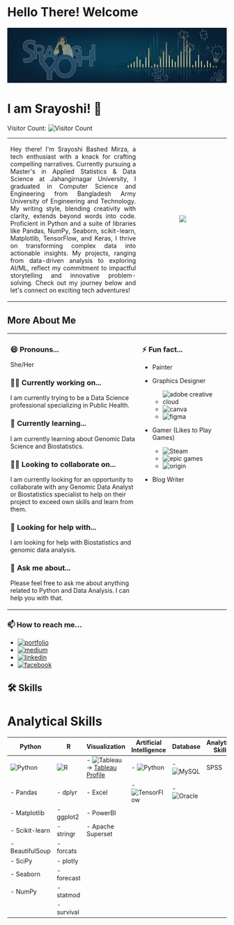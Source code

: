 
# Hello There! Welcome

![Cover](1697389551039.jpg)

# I am Srayoshi! 👋  
Visitor Count: ![Visitor Count](https://profile-counter.glitch.me/{Srayoshi-Mirza}/count.svg)

  <table>
            <tr>
                <td width="60%" style="vertical-align: super;"> 
                 <p align="justify">
Hey there! I'm Srayoshi Bashed Mirza, a tech enthusiast with a knack for crafting compelling narratives. Currently pursuing a Master's in Applied Statistics & Data Science at Jahangirnagar University, I graduated in Computer Science and Engineering from Bangladesh Army University of Engineering and Technology. My writing style, blending creativity with clarity, extends beyond words into code. Proficient in Python and a suite of libraries like Pandas, NumPy, Seaborn, scikit-learn, Matplotlib, TensorFlow, and Keras, I thrive on transforming complex data into actionable insights. My projects, ranging from data-driven analysis to exploring AI/ML, reflect my commitment to impactful storytelling and innovative problem-solving. Check out my journey below and let's connect on exciting tech adventures!
                </p>
                </td> 
                <td> 
                   <div align="center">
                      <a href="https://github.com/Srayoshi-Mirza">
                           <img height="180em" src="https://github-readme-stats.vercel.app/api/top-langs/?username=Srayoshi-Mirza&layout=compact&langs_count=10&theme=radical&count_private=true&exclude_repo=frintter,kingburger"/>
                     </a>
                </td> 
            </tr>
  </table>

    
## More About Me

<table>
  <tr>
    <td width="60%" style="vertical-align: super;">
      
### 😄 Pronouns...
She/Her

### 👩‍💻 Currently working on...
I am currently trying to be a Data Science professional specializing in Public Health.

### 🧠 Currently learning...
I am currently learning about Genomic Data Science and Biostatistics.

### 👯‍♀️ Looking to collaborate on...
I am currently looking for an opportunity to collaborate with any Genomic Data Analyst or Biostatistics specialist to help on their project to exceed own skills and learn from them.

### 🤔 Looking for help with...
I am looking for help with Biostatistics and genomic data analysis.

### 💬 Ask me about...
Please feel free to ask me about anything related to Python and Data Analysis. I can help you with that.
    </td>
    <td width="40%" style="vertical-align: super;">
    
### ⚡️ Fun fact...
- Painter
- Graphics Designer  
  - ![adobe creative cloud](https://img.shields.io/badge/Adobe%20Creative%20Cloud-DA1F26?style=for-the-badge&logo=Adobe%20Creative%20Cloud&logoColor=white)  
  - ![canva](https://img.shields.io/badge/Canva-%2300C4CC.svg?&style=for-the-badge&logo=Canva&logoColor=white)  
  - ![figma](https://img.shields.io/badge/Figma-F24E1E?style=for-the-badge&logo=figma&logoColor=white)  
- Gamer (Likes to Play Games)  
  - ![Steam](https://img.shields.io/badge/Steam-000000?style=for-the-badge&logo=steam&logoColor=white)  
  - ![epic games](https://img.shields.io/badge/Epic%20Games-313131?style=for-the-badge&logo=Epic%20Games&logoColor=white)  
  - ![origin](https://img.shields.io/badge/Origin-148EFF?style=for-the-badge&logo=origin&logoColor=white)  
- Blog Writer

    </td>
  </tr>
</table>

### 📫 How to reach me...
- [![portfolio](https://img.shields.io/badge/my_portfolio-000?style=for-the-badge&logo=ko-fi&logoColor=white)](https://srayoshi-mirza.github.io)
- [![medium](https://img.shields.io/badge/Medium-12100E?style=for-the-badge&logo=medium&logoColor=white)](https://medium.com/@srayoshimirza)
- [![linkedin](https://img.shields.io/badge/linkedin-0A66C2?style=for-the-badge&logo=linkedin&logoColor=white)](https://www.linkedin.com/in/srayoshi-mirza/)
- [![facebook](https://img.shields.io/badge/Facebook-1877F2?style=for-the-badge&logo=facebook&logoColor=white)](https://www.facebook.com/srayoshim/)

## 🛠 Skills

# Analytical Skills

| Python                                | R                                       | Visualization                                       | Artificial Intelligence                            | Database                                        | Analytical Skills |
|---------------------------------------|-----------------------------------------|----------------------------------------------------|----------------------------------------------------|------------------------------------------------|-------------------------------------------------|
| ![Python](https://img.shields.io/badge/Python-3776AB?style=for-the-badge&logo=python&logoColor=white)  | ![R](https://img.shields.io/badge/R-276DC3?style=for-the-badge&logo=r&logoColor=white)   | - ![Tableau](https://img.shields.io/badge/Tableau-E97627?style=for-the-badge&logo=Tableau&logoColor=white) -> [Tableau Profile](https://public.tableau.com/app/profile/srayoshi.mirza)   | - ![Python](https://img.shields.io/badge/Python-3776AB?style=for-the-badge&logo=python&logoColor=white) | - ![MySQL](https://img.shields.io/badge/MySQL-005C84?style=for-the-badge&logo=mysql&logoColor=white)  | SPSS |
| - Pandas                              | - dplyr                                  | - Excel                                           | - ![TensorFlow](https://img.shields.io/badge/TensorFlow-FF6F00?style=for-the-badge&logo=tensorflow&logoColor=white)                                                | - ![Oracle](https://img.shields.io/badge/Oracle-F80000?style=for-the-badge&logo=Oracle&logoColor=white)                                               |  |
| - Matplotlib                          | - ggplot2                               | - PowerBI                                          |                                                    |                                                |  |
| - Scikit-learn                        | - stringr                               | - Apache Superset                                  |                                                    |                                                |  |
| - BeautifulSoup                       | - forcats                               |                                                    |                                                    |                                                |  |
| - SciPy                               | - plotly                                |                                                    |                                                    |                                                |  |
| - Seaborn                             | - forecast                              |                                                    |                                                    |                                                |  |
| - NumPy                               | - statmod                               |                                                    |                                                    |                                                |  |
|                                       | - survival                              |                                                    |                                                    |                                                |  |





